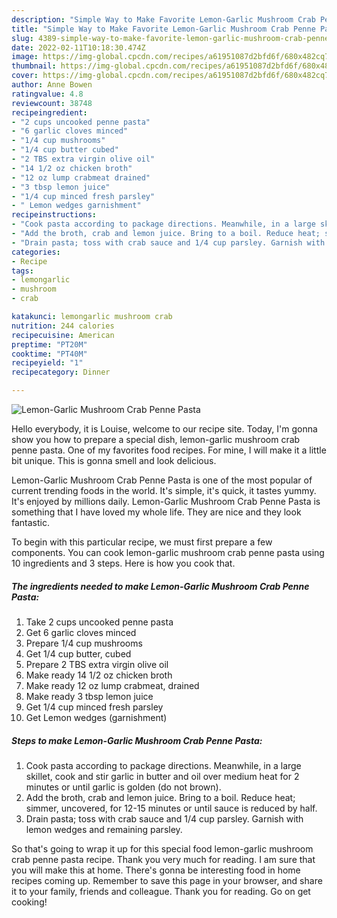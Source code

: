 ```yaml
---
description: "Simple Way to Make Favorite Lemon-Garlic Mushroom Crab Penne Pasta"
title: "Simple Way to Make Favorite Lemon-Garlic Mushroom Crab Penne Pasta"
slug: 4389-simple-way-to-make-favorite-lemon-garlic-mushroom-crab-penne-pasta
date: 2022-02-11T10:18:30.474Z
image: https://img-global.cpcdn.com/recipes/a61951087d2bfd6f/680x482cq70/lemon-garlic-mushroom-crab-penne-pasta-recipe-main-photo.jpg
thumbnail: https://img-global.cpcdn.com/recipes/a61951087d2bfd6f/680x482cq70/lemon-garlic-mushroom-crab-penne-pasta-recipe-main-photo.jpg
cover: https://img-global.cpcdn.com/recipes/a61951087d2bfd6f/680x482cq70/lemon-garlic-mushroom-crab-penne-pasta-recipe-main-photo.jpg
author: Anne Bowen
ratingvalue: 4.8
reviewcount: 38748
recipeingredient:
- "2 cups uncooked penne pasta"
- "6 garlic cloves minced"
- "1/4 cup mushrooms"
- "1/4 cup butter cubed"
- "2 TBS extra virgin olive oil"
- "14 1/2 oz chicken broth"
- "12 oz lump crabmeat drained"
- "3 tbsp lemon juice"
- "1/4 cup minced fresh parsley"
- " Lemon wedges garnishment"
recipeinstructions:
- "Cook pasta according to package directions. Meanwhile, in a large skillet, cook and stir garlic in butter and oil over medium heat for 2 minutes or until garlic is golden (do not brown)."
- "Add the broth, crab and lemon juice. Bring to a boil. Reduce heat; simmer, uncovered, for 12-15 minutes or until sauce is reduced by half."
- "Drain pasta; toss with crab sauce and 1/4 cup parsley. Garnish with lemon wedges and remaining parsley."
categories:
- Recipe
tags:
- lemongarlic
- mushroom
- crab

katakunci: lemongarlic mushroom crab 
nutrition: 244 calories
recipecuisine: American
preptime: "PT20M"
cooktime: "PT40M"
recipeyield: "1"
recipecategory: Dinner

---
```



![Lemon-Garlic Mushroom Crab Penne Pasta](https://img-global.cpcdn.com/recipes/a61951087d2bfd6f/680x482cq70/lemon-garlic-mushroom-crab-penne-pasta-recipe-main-photo.jpg)

Hello everybody, it is Louise, welcome to our recipe site. Today, I'm gonna show you how to prepare a special dish, lemon-garlic mushroom crab penne pasta. One of my favorites food recipes. For mine, I will make it a little bit unique. This is gonna smell and look delicious.



Lemon-Garlic Mushroom Crab Penne Pasta is one of the most popular of current trending foods in the world. It's simple, it's quick, it tastes yummy. It's enjoyed by millions daily. Lemon-Garlic Mushroom Crab Penne Pasta is something that I have loved my whole life. They are nice and they look fantastic.


To begin with this particular recipe, we must first prepare a few components. You can cook lemon-garlic mushroom crab penne pasta using 10 ingredients and 3 steps. Here is how you cook that.

<!--inarticleads1-->

##### The ingredients needed to make Lemon-Garlic Mushroom Crab Penne Pasta:

1. Take 2 cups uncooked penne pasta
1. Get 6 garlic cloves minced
1. Prepare 1/4 cup mushrooms
1. Get 1/4 cup butter, cubed
1. Prepare 2 TBS extra virgin olive oil
1. Make ready 14 1/2 oz chicken broth
1. Make ready 12 oz lump crabmeat, drained
1. Make ready 3 tbsp lemon juice
1. Get 1/4 cup minced fresh parsley
1. Get  Lemon wedges (garnishment)




<!--inarticleads2-->

##### Steps to make Lemon-Garlic Mushroom Crab Penne Pasta:

1. Cook pasta according to package directions. Meanwhile, in a large skillet, cook and stir garlic in butter and oil over medium heat for 2 minutes or until garlic is golden (do not brown).
1. Add the broth, crab and lemon juice. Bring to a boil. Reduce heat; simmer, uncovered, for 12-15 minutes or until sauce is reduced by half.
1. Drain pasta; toss with crab sauce and 1/4 cup parsley. Garnish with lemon wedges and remaining parsley.




So that's going to wrap it up for this special food lemon-garlic mushroom crab penne pasta recipe. Thank you very much for reading. I am sure that you will make this at home. There's gonna be interesting food in home recipes coming up. Remember to save this page in your browser, and share it to your family, friends and colleague. Thank you for reading. Go on get cooking!

